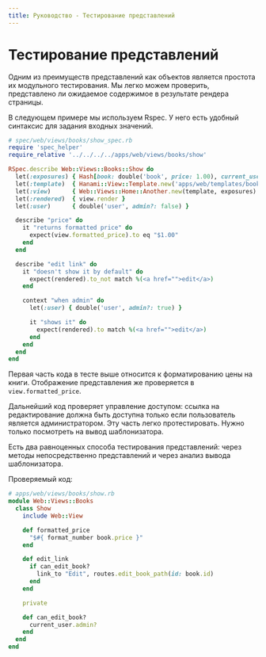 ```yaml
---
title: Руководство - Тестирование представлений
---
```


# Тестирование представлений

Одним из преимуществ представлений как объектов является простота их модульного тестирования.
Мы легко можем проверить, представлено ли ожидаемое содержимое в результате рендера страницы.

В следующем примере мы используем Rspec. У него есть удобный синтаксис для задания входных значений.

```ruby
# spec/web/views/books/show_spec.rb
require 'spec_helper'
require_relative '../../../../apps/web/views/books/show'

RSpec.describe Web::Views::Books::Show do
  let(:exposures) { Hash[book: double('book', price: 1.00), current_user: user] }
  let(:template)  { Hanami::View::Template.new('apps/web/templates/books/show.html.erb') }
  let(:view)      { Web::Views::Home::Another.new(template, exposures) }
  let(:rendered)  { view.render }
  let(:user)      { double('user', admin?: false) }

  describe "price" do
    it "returns formatted price" do
      expect(view.formatted_price).to eq "$1.00"
    end
  end

  describe "edit link" do
    it "doesn't show it by default" do
      expect(rendered).to_not match %(<a href="">edit</a>)
    end

    context "when admin" do
      let(:user) { double('user', admin?: true) }

      it "shows it" do
        expect(rendered).to match %(<a href="">edit</a>)
      end
    end
  end
end
```

Первая часть кода в тесте выше относится к форматированию цены на книги.
Отображение представления же проверяется в `view.formatted_price`.

Дальнейший код проверяет управление доступом: ссылка на редактирование должна быть доступна только если пользователь является администратором.
Эту часть легко протестировать. Нужно только посмотреть на вывод шаблонизатора.

<p class="notice">
  Есть два равноценных способа тестирования представлений: через методы непосредственно представлений и через анализ вывода шаблонизатора.
</p>

Проверяемый код:

```ruby
# apps/web/views/books/show.rb
module Web::Views::Books
  class Show
    include Web::View

    def formatted_price
      "$#{ format_number book.price }"
    end

    def edit_link
      if can_edit_book?
        link_to "Edit", routes.edit_book_path(id: book.id)
      end
    end

    private

    def can_edit_book?
      current_user.admin?
    end
  end
end
```
